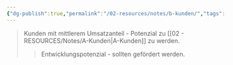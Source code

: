 ```yaml
---
{"dg-publish":true,"permalink":"/02-resources/notes/b-kunden/","tags":["marketing/priorität"],"noteIcon":"","updated":"2025-09-05T10:12:28.323+02:00"}
---
```


>Kunden mit mittlerem Umsatzanteil - Potenzial zu [[02 - RESOURCES/Notes/A-Kunden\|A-Kunden]] zu werden.
>>Entwicklungspotenzial - sollten gefördert werden.